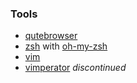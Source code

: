 ### Tools
* [qutebrowser](https://qutebrowser.org/)
* [zsh](http://zsh.org) with [oh-my-zsh](https://github.com/robbyrussell/oh-my-zsh/)
* [vim](http://www.vim.org/)
* [vimperator](https://github.com/vimperator/vimperator-labs) _discontinued_
